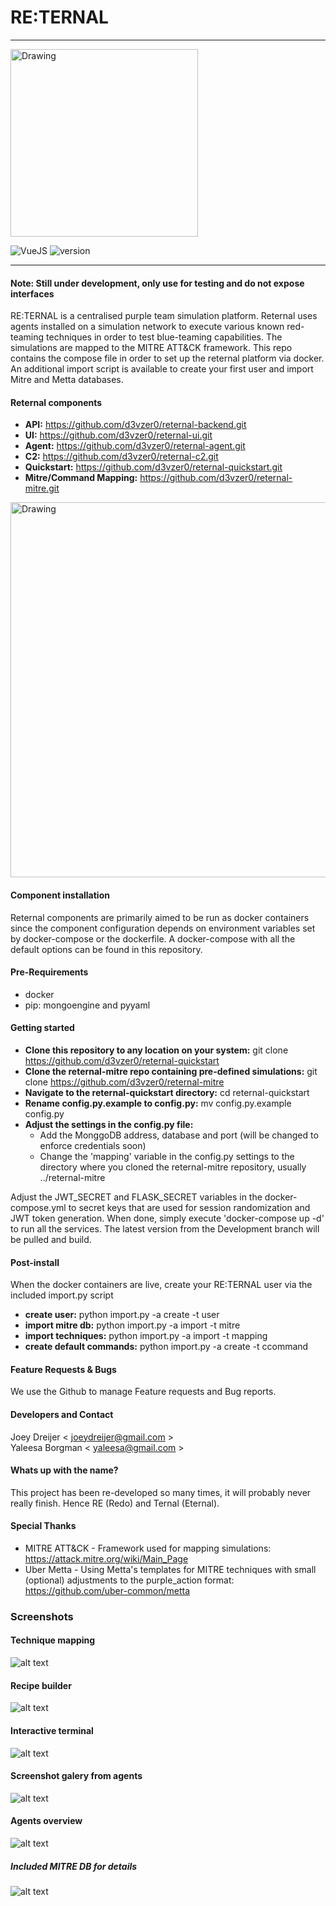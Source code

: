 #  RE:TERNAL
-------------

<img src="https://i.postimg.cc/7hwhx4Dp/reternal.png" alt="Drawing" style="width: 300px;"/>

![VueJS](https://img.shields.io/badge/VueJS-2-green.svg)
![version](https://img.shields.io/badge/Version-Alpha_0.0.1-orange.svg)

---------------------

#### Note: Still under development, only use for testing and do not expose interfaces #####

RE:TERNAL is a centralised purple team simulation platform. Reternal uses agents installed on a simulation network to execute various known
red-teaming techniques in order to test blue-teaming capabilities. The simulations are mapped to the MITRE ATT&CK framework. This repo contains
the compose file in order to set up the reternal platform via docker. An additional import script is available to create your first user
and import Mitre and Metta databases.

#### Reternal components
- **API:** https://github.com/d3vzer0/reternal-backend.git
- **UI:** https://github.com/d3vzer0/reternal-ui.git
- **Agent:** https://github.com/d3vzer0/reternal-agent.git
- **C2:** https://github.com/d3vzer0/reternal-c2.git
- **Quickstart:** https://github.com/d3vzer0/reternal-quickstart.git
- **Mitre/Command Mapping:** https://github.com/d3vzer0/reternal-mitre.git

<img src="https://i.postimg.cc/15nGCgws/Untitled-Diagram-3.png" alt="Drawing" style="width: 600px;"/>


#### Component installation
Reternal components are primarily aimed to be run as docker containers since the component configuration depends on environment variables set by docker-compose or the dockerfile. A docker-compose with all the default options can be found in this repository.

#### Pre-Requirements
  - docker
  - pip: mongoengine and pyyaml

#### Getting started
- **Clone this repository to any location on your system:** git clone https://github.com/d3vzer0/reternal-quickstart
- **Clone the reternal-mitre repo containing pre-defined simulations:** git clone https://github.com/d3vzer0/reternal-mitre
- **Navigate to the reternal-quickstart directory:** cd reternal-quickstart
- **Rename config.py.example to config.py:** mv config.py.example config.py
- **Adjust the settings in the config.py file:**
  -	Add the MonggoDB address, database and port (will be changed to enforce credentials soon)
  -	Change the 'mapping' variable in the config.py settings to the directory where you cloned the reternal-mitre repository, usually ../reternal-mitre

Adjust the JWT_SECRET and FLASK_SECRET variables in the docker-compose.yml to secret keys that are used for session randomization and JWT token generation. When done, simply execute 'docker-compose up -d' to run all the services. The latest version from the Development branch will be pulled and build.

#### Post-install
When the docker containers are live, create your RE:TERNAL user via the included import.py script
- **create user:** python import.py -a create -t user
- **import mitre db:** python import.py -a import -t mitre
- **import techniques:** python import.py -a import -t mapping
- **create default commands:** python import.py -a create -t ccommand

#### Feature Requests & Bugs
We use the Github to manage Feature requests and Bug reports.

#### Developers and Contact

Joey Dreijer < joeydreijer@gmail.com >  
Yaleesa Borgman < yaleesa@gmail.com >

#### Whats up with the name?

This project has been re-developed so many times, it will probably never really finish. Hence RE (Redo) and Ternal (Eternal).

#### Special Thanks
  - MITRE ATT&CK - Framework used for mapping simulations: https://attack.mitre.org/wiki/Main_Page
  - Uber Metta -  Using Metta's templates for MITRE techniques with small (optional) adjustments to the purple_action format: https://github.com/uber-common/metta


### Screenshots
#### Technique mapping
![alt text](https://i.postimg.cc/PqCFxBVZ/mapping.png)

#### Recipe builder
![alt text](https://i.postimg.cc/Xvt1yQtP/recipes.png)

#### Interactive terminal
![alt text](https://i.postimg.cc/V679QJBS/reternal-terminal.png)

#### Screenshot galery from agents
![alt text](https://i.postimg.cc/JnJ63jLz/output.png)

#### Agents overview
![alt text](https://i.postimg.cc/zGtcqJ78/agents.png)

##### Included MITRE DB for details
![alt text](https://i.postimg.cc/QC36fV8k/mitredetails.png)

